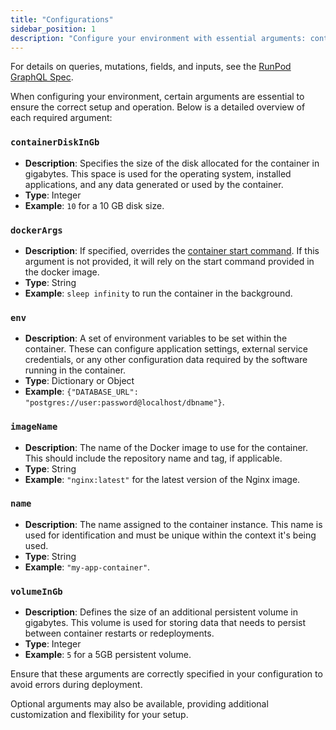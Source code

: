 ```yaml
---
title: "Configurations"
sidebar_position: 1
description: "Configure your environment with essential arguments: containerDiskInGb, dockerArgs, env, imageName, name, and volumeInGb, to ensure correct setup and operation of your container."
---
```


For details on queries, mutations, fields, and inputs, see the [RunPod GraphQL Spec](https://graphql-spec.runpod.io/).

When configuring your environment, certain arguments are essential to ensure the correct setup and operation. Below is a detailed overview of each required argument:

### `containerDiskInGb`

- **Description**: Specifies the size of the disk allocated for the container in gigabytes. This space is used for the operating system, installed applications, and any data generated or used by the container.
- **Type**: Integer
- **Example**: `10` for a 10 GB disk size.

### `dockerArgs`

- **Description**: If specified, overrides the [container start command](https://docs.docker.com/engine/reference/builder/#cmd). If this argument is not provided, it will rely on the start command provided in the docker image.
- **Type**: String
- **Example**: `sleep infinity` to run the container in the background.

<!--
Contains additional arguments that are passed directly to Docker when starting the container. This can include mount points, network settings, or any other Docker command-line arguments.
-->

### `env`

- **Description**: A set of environment variables to be set within the container. These can configure application settings, external service credentials, or any other configuration data required by the software running in the container.
- **Type**: Dictionary or Object
- **Example**: `{"DATABASE_URL": "postgres://user:password@localhost/dbname"}`.

### `imageName`

- **Description**: The name of the Docker image to use for the container. This should include the repository name and tag, if applicable.
- **Type**: String
- **Example**: `"nginx:latest"` for the latest version of the Nginx image.

### `name`

- **Description**: The name assigned to the container instance. This name is used for identification and must be unique within the context it's being used.
- **Type**: String
- **Example**: `"my-app-container"`.

### `volumeInGb`

- **Description**: Defines the size of an additional persistent volume in gigabytes. This volume is used for storing data that needs to persist between container restarts or redeployments.
- **Type**: Integer
- **Example**: `5` for a 5GB persistent volume.

Ensure that these arguments are correctly specified in your configuration to avoid errors during deployment.

Optional arguments may also be available, providing additional customization and flexibility for your setup.
